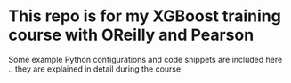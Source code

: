 # This repo is for my XGBoost training course with OReilly and Pearson

Some example Python configurations and code snippets are included here .. they are explained in detail during the course
